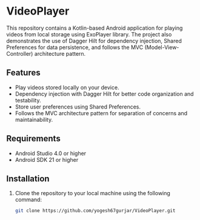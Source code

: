 # VideoPlayer

This repository contains a Kotlin-based Android application for playing videos from local storage using ExoPlayer library. The project also demonstrates the use of Dagger Hilt for dependency injection, Shared Preferences for data persistence, and follows the MVC (Model-View-Controller) architecture pattern.

## Features

- Play videos stored locally on your device.
- Dependency injection with Dagger Hilt for better code organization and testability.
- Store user preferences using Shared Preferences.
- Follows the MVC architecture pattern for separation of concerns and maintainability.

## Requirements

- Android Studio 4.0 or higher
- Android SDK 21 or higher

## Installation

1. Clone the repository to your local machine using the following command:

   ```bash
   git clone https://github.com/yogesh67gurjar/VideoPlayer.git

